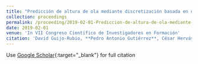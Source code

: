 ```yaml
---
title: "Predicción de altura de ola mediante discretización basada en distribuciones utilizando clasificación ordinal"
collection: proceedings
permalink: /proceeding/2019-02-01-Prediccion-de-altura-de-ola-mediante-discretizacion-basada-en-distribuciones-utilizando-clasificacion-ordinal
date: 2019-02-01
venue: 'In VII Congreso Cientı́fico de Investigadores en Formación'
citation: 'David Guijo-Rubio, **Pedro Antonio Gutiérrez**, César Hervás-Martínez, &quot;Predicción de altura de ola mediante discretización basada en distribuciones utilizando clasificación ordinal.&quot; In VII Congreso Cientı́fico de Investigadores en Formación, Creando Redes Doctorales Vol. VII: Investiga y Comunica, Vol. III, 2019, Córdoba, Spain, pp.641--644.'
---
```

Use [Google Scholar](https://scholar.google.com/scholar?q=Prediccion+de+altura+de+ola+mediante+discretizacion+basada+en+distribuciones+utilizando+clasificacion+ordinal){:target="_blank"} for full citation